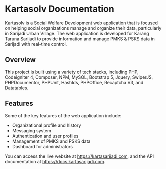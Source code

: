 # Kartasolv Documentation
Kartasolv is a Social Welfare Development web application that is focused on helping social organizations manage and organize their data, particularly in Sarijadi Urban Village. The web application is developed for Karang Taruna Sarijadi to provide information and manage PMKS & PSKS data in Sarijadi with real-time control.

## Overview

This project is built using a variety of tech stacks, including PHP, Codeigniter 4, Composer, NPM, MySQL, Bootstrap 5, Jquery, SwiperJS, PHPDocumentor, PHPUnit, HashIds, PHPOffice, Recaptcha V3, and Datatables.

## Features

Some of the key features of the web application include:

- Organizational profile and history
- Messaging system
- Authentication and user profiles
- Management of PMKS and PSKS data
- Dashboard for administrators

You can access the live website at https://kartasarijadi.com, and the API documentation at https://docs.kartasarijadi.com.



